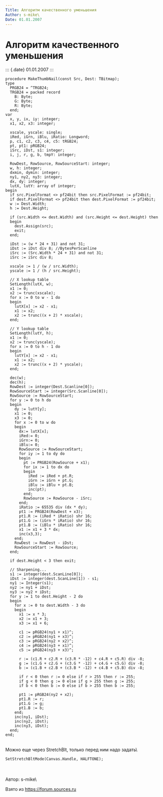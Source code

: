 ```yaml
---
Title: Алгоритм качественного уменьшения
Author: s-mike\
Date: 01.01.2007
---
```



Алгоритм качественного уменьшения
=================================

::: {.date}
01.01.2007
:::

    procedure MakeThumbNail(const Src, Dest: TBitmap);
    type
      PRGB24 = ^TRGB24;
      TRGB24 = packed record
        B: Byte;
        G: Byte;
        R: Byte;
      end;
    var
      x, y, ix, iy: integer;
      x1, x2, x3: integer;
     
      xscale, yscale: single;
      iRed, iGrn, iBlu, iRatio: Longword;
      p, c1, c2, c3, c4, c5: tRGB24;
      pt, pt1: pRGB24;
      iSrc, iDst, s1: integer;
      i, j, r, g, b, tmpY: integer;
     
      RowDest, RowSource, RowSourceStart: integer;
      w, h: integer;
      dxmin, dymin: integer;
      ny1, ny2, ny3: integer;
      dx, dy: integer;
      lutX, lutY: array of integer;
    begin
      if src.PixelFormat <> pf24bit then src.PixelFormat := pf24bit;
      if dest.PixelFormat <> pf24bit then dest.PixelFormat := pf24bit;
      w := Dest.Width;
      h := Dest.Height;
     
      if (src.Width <= dest.Width) and (src.Height <= dest.Height) then
      begin
        dest.Assign(src);
        exit;
      end;
     
      iDst := (w * 24 + 31) and not 31;
      iDst := iDst div 8; //BytesPerScanline
      iSrc := (Src.Width * 24 + 31) and not 31;
      iSrc := iSrc div 8;
     
      xscale := 1 / (w / src.Width);
      yscale := 1 / (h / src.Height);
     
      // X lookup table
      SetLength(lutX, w);
      x1 := 0;
      x2 := trunc(xscale);
      for x := 0 to w - 1 do
      begin
        lutX[x] := x2 - x1;
        x1 := x2;
        x2 := trunc((x + 2) * xscale);
      end;
     
      // Y lookup table
      SetLength(lutY, h);
      x1 := 0;
      x2 := trunc(yscale);
      for x := 0 to h - 1 do
      begin
        lutY[x] := x2 - x1;
        x1 := x2;
        x2 := trunc((x + 2) * yscale);
      end;
     
      dec(w);
      dec(h);
      RowDest := integer(Dest.Scanline[0]);
      RowSourceStart := integer(Src.Scanline[0]);
      RowSource := RowSourceStart;
      for y := 0 to h do
      begin
        dy := lutY[y];
        x1 := 0;
        x3 := 0;
        for x := 0 to w do
        begin
          dx:= lutX[x];
          iRed:= 0;
          iGrn:= 0;
          iBlu:= 0;
          RowSource := RowSourceStart;
          for iy := 1 to dy do
          begin
            pt := PRGB24(RowSource + x1);
            for ix := 1 to dx do
            begin
              iRed := iRed + pt.R;
              iGrn := iGrn + pt.G;
              iBlu := iBlu + pt.B;
              inc(pt);
            end;
            RowSource := RowSource - iSrc;
          end;
          iRatio := 65535 div (dx * dy);
          pt1 := PRGB24(RowDest + x3);
          pt1.R := (iRed * iRatio) shr 16;
          pt1.G := (iGrn * iRatio) shr 16;
          pt1.B := (iBlu * iRatio) shr 16;
          x1 := x1 + 3 * dx;
          inc(x3,3);
        end;
        RowDest := RowDest - iDst;
        RowSourceStart := RowSource;
      end;
     
      if dest.Height < 3 then exit;
     
      // Sharpening...
      s1 := integer(dest.ScanLine[0]);
      iDst := integer(dest.ScanLine[1]) - s1;
      ny1 := Integer(s1);
      ny2 := ny1 + iDst;
      ny3 := ny2 + iDst;
      for y := 1 to dest.Height - 2 do
      begin
        for x := 0 to dest.Width - 3 do
        begin
          x1 := x * 3;
          x2 := x1 + 3;
          x3 := x1 + 6;
     
          c1 := pRGB24(ny1 + x1)^;
          c2 := pRGB24(ny1 + x3)^;
          c3 := pRGB24(ny2 + x2)^;
          c4 := pRGB24(ny3 + x1)^;
          c5 := pRGB24(ny3 + x3)^;
     
          r := (c1.R + c2.R + (c3.R * -12) + c4.R + c5.R) div -8;
          g := (c1.G + c2.G + (c3.G * -12) + c4.G + c5.G) div -8;
          b := (c1.B + c2.B + (c3.B * -12) + c4.B + c5.B) div -8;
     
          if r < 0 then r := 0 else if r > 255 then r := 255;
          if g < 0 then g := 0 else if g > 255 then g := 255;
          if b < 0 then b := 0 else if b > 255 then b := 255;
     
          pt1 := pRGB24(ny2 + x2);
          pt1.R := r;
          pt1.G := g;
          pt1.B := b;
        end;
        inc(ny1, iDst);
        inc(ny2, iDst);
        inc(ny3, iDst);
      end;
    end;

 \
Можно еще через StretchBlt, только перед ним надо задать\

 

    SetStretchBltMode(Canvas.Handle, HALFTONE);

 \
 \
Автор: s-mike\

Взято из <https://forum.sources.ru>
